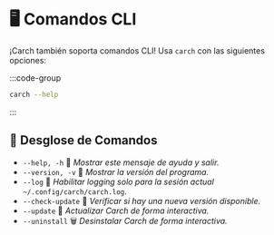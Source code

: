 # 🖥️ Comandos CLI  

¡Carch también soporta comandos CLI! Usa `carch` con las siguientes opciones:  

:::code-group

```sh [⚙️ CLI]
carch --help
```

:::

## 🔧 Desglose de Comandos

- `--help, -h` 📖 *Mostrar este mensaje de ayuda y salir.*
- `--version, -v` 🔢 *Mostrar la versión del programa.*
- `--log` 📝 *Habilitar logging solo para la sesión actual* `~/.config/carch/carch.log`.
- `--check-update` 📡 *Verificar si hay una nueva versión disponible.*
- `--update` 🔄 *Actualizar Carch de forma interactiva.*
- `--uninstall` 🗑️ *Desinstalar Carch de forma interactiva.*
